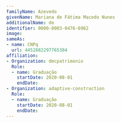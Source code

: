 ```yaml
---
familyName: Azevedo
givenName: Mariana de Fátima Macedo Nunes
additionalName: de
identifier: 0000-0003-0476-6962
image: 
sameAs:
- name: CNPq
  url: 4452882297765384
affiliation:
- Organization: dmcpatrimonio
  Role:
  - name: Graduação
    startDate: 2020-08-01
    endDate: 
- Organization: adaptive-construction
  Role:
  - name: Graduação
    startDate: 2020-08-01
    endDate: 
---
```




